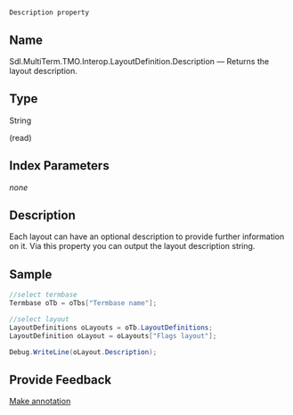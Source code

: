

# 
    Description property



## Name

Sdl.MultiTerm.TMO.Interop.LayoutDefinition.Description —          Returns the layout description.



## Type

String

(read)



## Index Parameters
*none*


## Description



Each layout can have an optional description to provide further information on it. Via this property you can output the layout description string.



## Sample


```cs
//select termbase
Termbase oTb = oTbs["Termbase name"];

//select layout
LayoutDefinitions oLayouts = oTb.LayoutDefinitions;
LayoutDefinition oLayout = oLayouts["Flags layout"];

Debug.WriteLine(oLayout.Description);
```



## Provide Feedback

[Make annotation](mailto:sdk-feedback@sdl.com&amp;subject=Reference%20for%20Sdl.MultiTerm.TMO.Interop.LayoutDefinition.Description)

